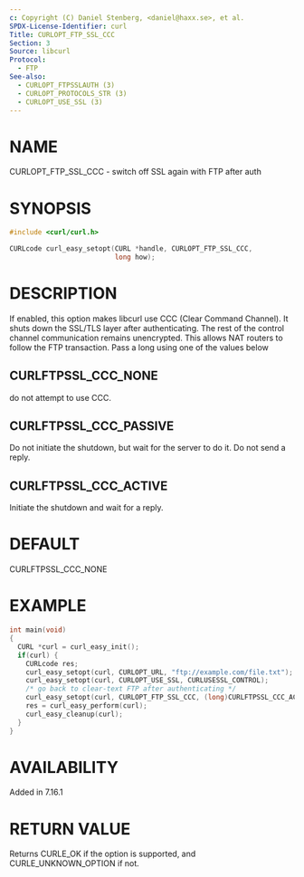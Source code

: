 ```yaml
---
c: Copyright (C) Daniel Stenberg, <daniel@haxx.se>, et al.
SPDX-License-Identifier: curl
Title: CURLOPT_FTP_SSL_CCC
Section: 3
Source: libcurl
Protocol:
  - FTP
See-also:
  - CURLOPT_FTPSSLAUTH (3)
  - CURLOPT_PROTOCOLS_STR (3)
  - CURLOPT_USE_SSL (3)
---
```


# NAME

CURLOPT_FTP_SSL_CCC - switch off SSL again with FTP after auth

# SYNOPSIS

~~~c
#include <curl/curl.h>

CURLcode curl_easy_setopt(CURL *handle, CURLOPT_FTP_SSL_CCC,
                          long how);
~~~

# DESCRIPTION

If enabled, this option makes libcurl use CCC (Clear Command Channel). It
shuts down the SSL/TLS layer after authenticating. The rest of the control
channel communication remains unencrypted. This allows NAT routers to follow
the FTP transaction. Pass a long using one of the values below

## CURLFTPSSL_CCC_NONE

do not attempt to use CCC.

## CURLFTPSSL_CCC_PASSIVE

Do not initiate the shutdown, but wait for the server to do it. Do not send a
reply.

## CURLFTPSSL_CCC_ACTIVE

Initiate the shutdown and wait for a reply.

# DEFAULT

CURLFTPSSL_CCC_NONE

# EXAMPLE

~~~c
int main(void)
{
  CURL *curl = curl_easy_init();
  if(curl) {
    CURLcode res;
    curl_easy_setopt(curl, CURLOPT_URL, "ftp://example.com/file.txt");
    curl_easy_setopt(curl, CURLOPT_USE_SSL, CURLUSESSL_CONTROL);
    /* go back to clear-text FTP after authenticating */
    curl_easy_setopt(curl, CURLOPT_FTP_SSL_CCC, (long)CURLFTPSSL_CCC_ACTIVE);
    res = curl_easy_perform(curl);
    curl_easy_cleanup(curl);
  }
}
~~~

# AVAILABILITY

Added in 7.16.1

# RETURN VALUE

Returns CURLE_OK if the option is supported, and CURLE_UNKNOWN_OPTION if not.
